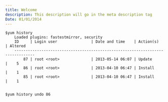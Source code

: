```yaml
---
title: Welcome
description: This description will go in the meta description tag
Date: 01/01/2014
---
```



	$yum history
		Loaded plugins: fastestmirror, security
		ID     | Login user               | Date and time    | Action(s)      | Altered
		-------------------------------------------------------------------------------
		    87 | root <root>              | 2013-05-14 06:07 | Update         |    5   
		    86 | root <root>              | 2013-04-10 06:47 | Install        |    1   
		    85 | root <root>              | 2013-04-10 06:47 | Install        |    1   
 

	$yum history undo 86
